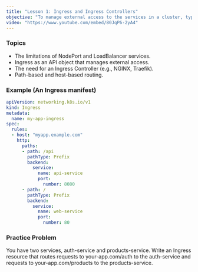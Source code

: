 ```yaml
---
title: "Lesson 1: Ingress and Ingress Controllers"
objective: "To manage external access to the services in a cluster, typically HTTP."
video: "https://www.youtube.com/embed/80JqP6-2yA4"
---
```


### Topics

- The limitations of NodePort and LoadBalancer services.
- Ingress as an API object that manages external access.
- The need for an Ingress Controller (e.g., NGINX, Traefik).
- Path-based and host-based routing.

### Example (An Ingress manifest)

```yaml
apiVersion: networking.k8s.io/v1
kind: Ingress
metadata:
  name: my-app-ingress
spec:
  rules:
  - host: "myapp.example.com"
    http:
      paths:
      - path: /api
        pathType: Prefix
        backend:
          service:
            name: api-service
            port:
              number: 8080
      - path: /
        pathType: Prefix
        backend:
          service:
            name: web-service
            port:
              number: 80
```

### Practice Problem

You have two services, auth-service and products-service. Write an Ingress resource that routes requests to your-app.com/auth to the auth-service and requests to your-app.com/products to the products-service.
